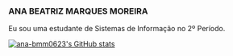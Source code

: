 ### ANA BEATRIZ MARQUES MOREIRA

Eu sou uma estudante de Sistemas de Informação no 2º Período.

[![ana-bmm0623's GitHub stats](https://github-readme-stats.vercel.app/api?username=[ana-bmm0623)](https://github.com/[ana-bmm0623/github-readme-stats)
